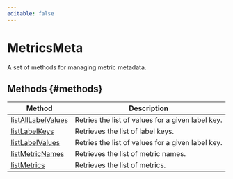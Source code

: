 ```yaml
---
editable: false
---
```


# MetricsMeta
A set of methods for managing metric metadata.

## Methods {#methods}
Method | Description
--- | ---
[listAllLabelValues](listAllLabelValues.md) | Retries the list of values for a given label key.
[listLabelKeys](listLabelKeys.md) | Retrieves the list of label keys.
[listLabelValues](listLabelValues.md) | Retries the list of values for a given label key.
[listMetricNames](listMetricNames.md) | Retrieves the list of metric names.
[listMetrics](listMetrics.md) | Retrieves the list of metrics.